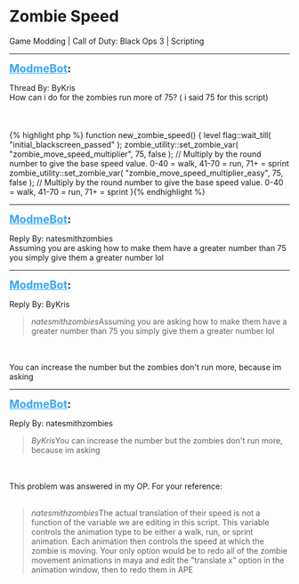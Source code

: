 # Zombie Speed
Game Modding | Call of Duty: Black Ops 3 | Scripting

---
<strong style="font-size: 1.4em;"><span style="text-decoration: underline;text-decoration-color: #34a7f9;"><span style="color:#34a7f9;">ModmeBot</span></span>:</strong>

<p>Thread By: ByKris<br />How can i do for the zombies run more of 75? ( i said 75 for this script)<br /><br /><br /><br />{% highlight php %}
function new_zombie_speed()
{
    level flag::wait_till( "initial_blackscreen_passed" );
    zombie_utility::set_zombie_var( "zombie_move_speed_multiplier",       75,   false );    //  Multiply by the round number to give the base speed value.  0-40 = walk, 41-70 = run, 71+ = sprint
    zombie_utility::set_zombie_var( "zombie_move_speed_multiplier_easy",  75,   false );    //  Multiply by the round number to give the base speed value.  0-40 = walk, 41-70 = run, 71+ = sprint
}{% endhighlight %}
</p>

---
<strong style="font-size: 1.4em;"><span style="text-decoration: underline;text-decoration-color: #34a7f9;"><span style="color:#34a7f9;">ModmeBot</span></span>:</strong>

<p>Reply By: natesmithzombies<br />Assuming you are asking how to make them have a greater number than 75 you simply give them a greater number lol</p>

---
<strong style="font-size: 1.4em;"><span style="text-decoration: underline;text-decoration-color: #34a7f9;"><span style="color:#34a7f9;">ModmeBot</span></span>:</strong>

<p>Reply By: ByKris<br /><blockquote><em>natesmithzombies</em>Assuming you are asking how to make them have a greater number than 75 you simply give them a greater number lol</blockquote><br /><br />You can increase the number but the zombies don&#39;t run more, because im asking</p>

---
<strong style="font-size: 1.4em;"><span style="text-decoration: underline;text-decoration-color: #34a7f9;"><span style="color:#34a7f9;">ModmeBot</span></span>:</strong>

<p>Reply By: natesmithzombies<br /><blockquote><em>ByKris</em>You can increase the number but the zombies don&#39;t run more, because im asking</blockquote><br /><br />This problem was answered in my OP. For your reference:<br /><br /><blockquote><em>natesmithzombies</em>The actual translation of their speed is not a function of the variable we are editing in this script. This variable controls the animation type to be either a walk, run, or sprint animation. Each animation then controls the speed at which the zombie is moving. Your only option would be to redo all of the zombie movement animations in maya and edit the &quot;translate x&quot; option in the animation window, then to redo them in APE</blockquote></p>
